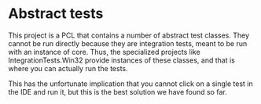 ﻿Abstract tests
==========

This project is a PCL that contains a number of abstract test classes. They cannot be run directly 
because they are integration tests, meant to be run with an instance of core. Thus, the specialized 
projects like IntegrationTests.Win32 provide instances of these classes, and that is where you
can actually run the tests. 

This has the unfortunate implication that you cannot click on a single test in the IDE and run it,
but this is the best solution we have found so far.
